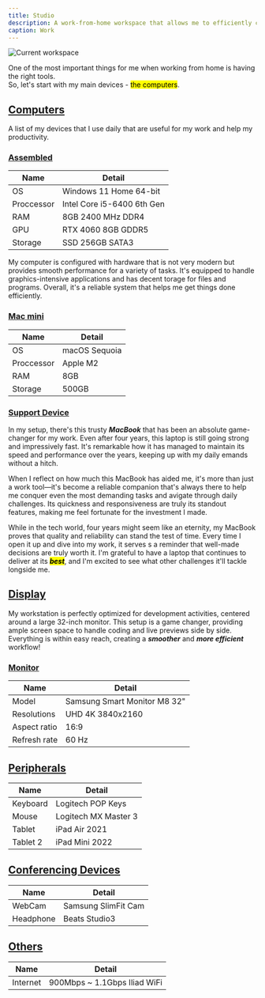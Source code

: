 ```yaml
---
title: Studio
description: A work-from-home workspace that allows me to efficiently complete most tasks.
caption: Work
---
```


![Current workspace](/assets/images/current-workspace.jpeg)

One of the most important things for me when working from home is having the right tools.<br>
So, let's start with my main devices - <mark>the computers</mark>.
 
## [Computers](/work/studio#computers)

A list of my devices that I use daily that are useful for my work and help my productivity.

### [Assembled](/work/studio#assembled)

| Name       | Detail                     |
| ---------- |----------------------------|
| OS         | Windows 11 Home 64-bit     |
| Proccessor | Intel Core i5-6400 6th Gen |
| RAM        | 8GB 2400 MHz DDR4          |
| GPU        | RTX 4060 8GB GDDR5         |
| Storage    | SSD 256GB SATA3            |

My computer is configured with hardware that is not very modern but provides smooth performance for a variety of tasks. It's equipped to handle graphics-intensive applications and has decent torage for files and programs. Overall, it's a reliable system that helps me get things done efficiently.

### [Mac mini](/work/studio#mac-mini)

| Name       | Detail                     |
| ---------- |----------------------------|
| OS         | macOS Sequoia              |
| Proccessor | Apple M2                   |
| RAM        | 8GB                        |
| Storage    | 500GB                      |

### [Support Device](/work/studio#support-device)

In my setup, there's this trusty ***MacBook*** that has been an absolute game-changer for my work. 
Even after four years, this laptop is still going strong and impressively fast. It's remarkable how it has managed to maintain its speed and performance over the years, keeping up with my daily emands without a hitch.

When I reflect on how much this MacBook has aided me, it's more than just a work tool—it's become a reliable companion that's always there to help me conquer even the most demanding tasks and avigate through daily challenges. Its quickness and responsiveness are truly its standout features, making me feel fortunate for the investment I made.

While in the tech world, four years might seem like an eternity, my MacBook proves that quality and reliability can stand the test of time. Every time I open it up and dive into my work, it serves s a reminder that well-made decisions are truly worth it. I'm grateful to have a laptop that continues to deliver at its <mark>***best***</mark>, and I'm excited to see what other challenges it'll tackle longside me.

## [Display](/work/studio#display)

My workstation is perfectly optimized for development activities, centered around a large 32-inch monitor.
This setup is a game changer, providing ample screen space to handle coding and live previews side by side. 
Everything is within easy reach, creating a ***smoother*** and ***more efficient*** workflow!

### [Monitor](/work/studio#monitor)

| Name         | Detail                       |
| ------------ |------------------------------|
| Model        | Samsung Smart Monitor M8 32" |
| Resolutions  | UHD 4K 3840x2160             |
| Aspect ratio | 16:9                         |
| Refresh rate | 60 Hz                        |

## [Peripherals](/work/studio#peripherals)

| Name     | Detail               |
|----------|----------------------|
| Keyboard | Logitech POP Keys    | 
| Mouse    | Logitech MX Master 3 |
| Tablet   | iPad Air 2021        |
| Tablet 2 | iPad Mini 2022       |

## [Conferencing Devices](/work/studio#conferencing-devices)

| Name            | Detail              |
|-----------------|---------------------|
| WebCam          | Samsung SlimFit Cam |
| Headphone       | Beats Studio3       |

## [Others](/work/studio#others)

| Name     | Detail                       |
| -------- |------------------------------|
| Internet | 900Mbps ~ 1.1Gbps Iliad WiFi |